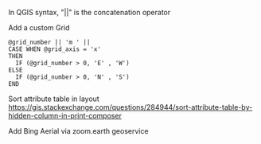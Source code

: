 In QGIS syntax, "||" is the concatenation operator

Add a custom Grid
```qgis
@grid_number || 'm ' || 
CASE WHEN @grid_axis = 'x'
THEN 
  IF (@grid_number > 0, 'E' , 'W')
ELSE
  IF (@grid_number > 0, 'N' , 'S')
END
```

Sort attribute table in layout
https://gis.stackexchange.com/questions/284944/sort-attribute-table-by-hidden-column-in-print-composer

Add Bing Aerial via zoom.earth geoservice